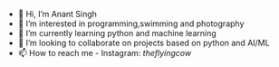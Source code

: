 - 👋 Hi, I’m Anant Singh
- 👀 I’m interested in programming,swimming and photography
- 🌱 I’m currently learning python and machine learning
- 💞️ I’m looking to collaborate on projects based on python and AI/ML
- 📫 How to reach me - Instagram: _theflyingcow_

<!---
the-flying-cow/the-flying-cow is a ✨ special ✨ repository because its `README.md` (this file) appears on your GitHub profile.
You can click the Preview link to take a look at your changes.
--->
